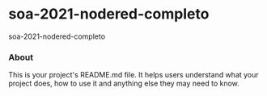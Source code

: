 soa-2021-nodered-completo
=========================

soa-2021-nodered-completo

### About

This is your project's README.md file. It helps users understand what your
project does, how to use it and anything else they may need to know.